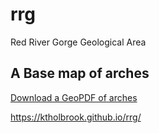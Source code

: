 # rrg

Red River Gorge Geological Area

## A Base map of arches

[Download a GeoPDF of arches](basemap/rrg-arches.pdf)

https://ktholbrook.github.io/rrg/